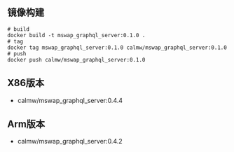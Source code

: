 ## 镜像构建

``` shell
# build 
docker build -t mswap_graphql_server:0.1.0 . 
# tag
docker tag mswap_graphql_server:0.1.0 calmw/mswap_graphql_server:0.1.0
# push
docker push calmw/mswap_graphql_server:0.1.0
```

## X86版本

- calmw/mswap_graphql_server:0.4.4

## Arm版本

- calmw/mswap_graphql_server:0.4.2
